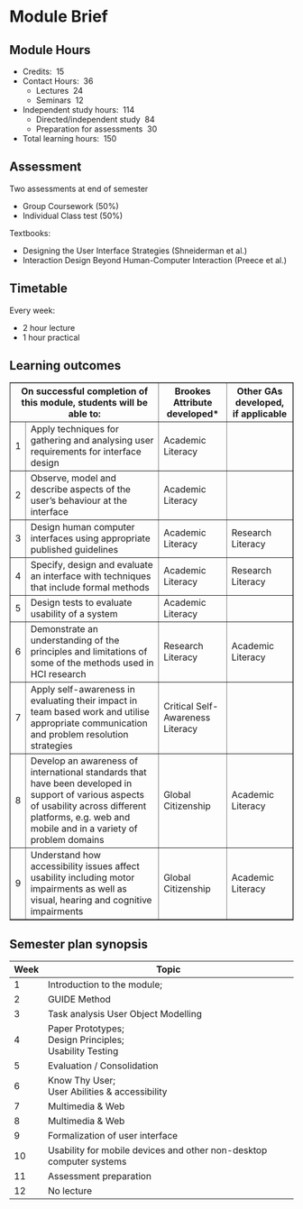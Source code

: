 # Module Brief

## Module Hours

- Credits:  15
- Contact Hours:  36
  - Lectures  24
  - Seminars  12
- Independent study hours:  114
  - Directed/independent study  84
  - Preparation for assessments  30
- Total learning hours:  150

## Assessment

Two assessments at end of semester  

- Group Coursework (50%)  
- Individual Class test (50%)

Textbooks:

- Designing the User Interface Strategies (Shneiderman et al.)
- Interaction Design Beyond Human-Computer Interaction (Preece et al.)

## Timetable

Every week:  

- 2 hour lecture
- 1 hour practical

## Learning outcomes

<table border="1" cellspacing="0" cellpadding="5">
  <thead>
    <tr>
      <th colspan="2">On successful completion of this module, students will be able to:</th>
      <th>Brookes Attribute developed*</th>
      <th>Other GAs developed, if applicable</th>
    </tr>
  </thead>
  <tbody>
    <tr>
      <td>1</td>
      <td>Apply techniques for gathering and analysing user requirements for interface design</td>
      <td>Academic Literacy</td>
      <td></td>
    </tr>
    <tr>
      <td>2</td>
      <td>Observe, model and describe aspects of the user’s behaviour at the interface</td>
      <td>Academic Literacy</td>
      <td></td>
    </tr>
    <tr>
      <td>3</td>
      <td>Design human computer interfaces using appropriate published guidelines</td>
      <td>Academic Literacy</td>
      <td>Research Literacy</td>
    </tr>
    <tr>
      <td>4</td>
      <td>Specify, design and evaluate an interface with techniques that include formal methods</td>
      <td>Academic Literacy</td>
      <td>Research Literacy</td>
    </tr>
    <tr>
      <td>5</td>
      <td>Design tests to evaluate usability of a system</td>
      <td>Academic Literacy</td>
      <td></td>
    </tr>
    <tr>
      <td>6</td>
      <td>Demonstrate an understanding of the principles and limitations of some of the methods used in HCI research</td>
      <td>Research Literacy</td>
      <td>Academic Literacy</td>
    </tr>
    <tr>
      <td>7</td>
      <td>Apply self-awareness in evaluating their impact in team based work and utilise appropriate communication and problem resolution strategies</td>
      <td>Critical Self-Awareness Literacy</td>
      <td></td>
    </tr>
    <tr>
      <td>8</td>
      <td>Develop an awareness of international standards that have been developed in support of various aspects of usability across different platforms, e.g. web and mobile and in a variety of problem domains</td>
      <td>Global Citizenship</td>
      <td>Academic Literacy</td>
    </tr>
    <tr>
      <td>9</td>
      <td>Understand how accessibility issues affect usability including motor impairments as well as visual, hearing and cognitive impairments</td>
      <td>Global Citizenship</td>
      <td>Academic Literacy</td>
    </tr>
  </tbody>
</table>

## Semester plan synopsis

| Week | Topic                                                               |
| ---- | ------------------------------------------------------------------- |
| 1    | Introduction to the module;                                         |
| 2    | GUIDE Method                                                        |
| 3    | Task analysis User Object Modelling                                 |
| 4    | Paper Prototypes;<br>Design Principles;<br>Usability Testing        |
| 5    | Evaluation / Consolidation                                          |
| 6    | Know Thy User;<br>User Abilities & accessibility                    |
| 7    | Multimedia & Web                                                    |
| 8    | Multimedia & Web                                                    |
| 9    | Formalization of user interface                                     |
| 10   | Usability for mobile devices and other non-desktop computer systems |
| 11   | Assessment preparation                                              |
| 12   | No lecture                                                          |
